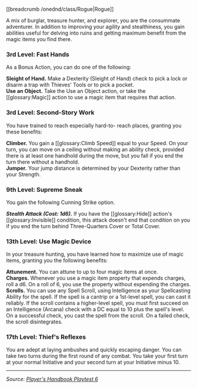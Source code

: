 [[breadcrumb /onednd/class/Rogue|Rogue]]

A mix of burglar, treasure hunter, and explorer, you are the consummate adventurer. In addition to improving your agility and stealthiness, you gain abilities useful for delving into ruins and getting maximum benefit from the magic items you find there.

### 3rd Level: Fast Hands

As a Bonus Action, you can do one of the following:

**Sleight of Hand.** Make a Dexterity (Sleight of Hand) check to pick a lock or disarm a trap with Thieves' Tools or to pick a pocket.  
**Use an Object.** Take the Use an Object action, or take the [[glossary:Magic]] action to use a magic item that requires that action.

### 3rd Level: Second-Story Work

You have trained to reach especially hard-to- reach places, granting you these benefits:

**Climber.** You gain a [[glossary:Climb Speed]] equal to your Speed. On your turn, you can move on a ceiling without making an ability check, provided there is at least one handhold during the move, but you fall if you end the turn there without a handhold.  
**Jumper.** Your jump distance is determined by your Dexterity rather than your Strength.

### 9th Level: Supreme Sneak

You gain the following Cunning Strike option.

***Stealth Attack (Cost: 1d6).*** If you have the [[glossary:Hide]] action's [[glossary:Invisible]] condition, this attack doesn't end that condition on you if you end the turn behind Three-Quarters Cover or Total Cover.

### 13th Level: Use Magic Device

In your treasure hunting, you have learned how to maximize use of magic items, granting you the following benefits:

**Attunement.** You can attune to up to four magic items at once.  
**Charges.** Whenever you use a magic item property that expends charges, roll a d6. On a roll of 6, you use the property without expending the charges.  
**Scrolls.** You can use any Spell Scroll, using Intelligence as your Spellcasting Ability for the spell. If the spell is a cantrip or a 1st-level spell, you can cast it reliably. If the scroll contains a higher-level spell, you must first succeed on an Intelligence (Arcana) check with a DC equal to 10 plus the spell's level. On a successful check, you cast the spell from the scroll. On a failed check, the scroll disintegrates.

### 17th Level: Thief's Reflexes

You are adept at laying ambushes and quickly escaping danger. You can take two turns during the first round of any combat. You take your first turn at your normal Initiative and your second turn at your Initiative minus 10.

----

_Source: [Player's Handbook Playtest 6](https://www.dndbeyond.com/sources/ua/ph-playtest-6)_
